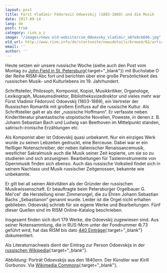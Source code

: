 ```yaml
---
layout: post
title: Fürst Vladimir Fëdorovič Odoevskij (1803-1869) und die Musik
date: 2017-09-14
lang: de
post: true
category: rism_a_z
image: "/images/news-old-website/csm_Odoevsky_vladimir_a87e8cb696.jpg"
old_url: http://www.rism.info/de/startseite/newsdetails/browse/62/article/64/prince-vladimir-fyodorovich-odoyevsky-1803-1869-and-music.html
email: ''
author: ''
---
```


Heute setzen wir unsere russische Woche (siehe auch den Post vom Montag zu [John Field in St. Petersburg](/new_at_rism/2017/09/11/john-fields-piano-nocturnes.html){:target="_blank"}) mit Buchstabe O der Reihe RISM-Abc fort und berichten über eine große Persönlichkeit des russischen Musik- und Kulturlebens im 19. Jahrhundert.

Schriftsteller, Philosoph, Komponist, Kopist, Musikkritiker, Organologe, Lexikograph, Museumsdirektor, Bibliotheksvizedirektor und vieles mehr war Fürst Vladimir Fëdorovič Odoevskij (1803-1869), ein Vertreter der Russischen Romantik mit großem Einfluss auf die russische Kultur. Als Schriftsteller galt er als der „russische Hoffmann“. Er verfasste neben Kinderliteratur phantastische utopistische Novellen, Poweste, in denen z. B. Johann Sebastian Bach und Ludwig van Beethoven im Mittelpunkt standen, satirisch-ironische Erzählungen etc.

Als Komponist aber ist Odoevskij quasi unbekannt. Nur ein einziges Werk wurde zu seinen Lebzeiten gedruckt, eine Berceuse. Dabei war er ein fleißiger Notenschreiber, der neben italienischer Renaissancemusik, westlicher Sakralmusik auch die Musik seiner Zeit kopierte, um sie so zu studieren und sich anzueignen. Bearbeitungen für Tasteninstrumente von Opernmusik finden sich ebenso. Auch das russische Volkslied findet sich in seinem Nachlass und Musik russischer Zeitgenossen, bekannte wie unbekannte.

Er gilt bei all seinen Aktivitäten als der Gründer der russischen Musikwissenschaft. Er beauftragte beim Petersburger Orgelbauer G. Mel'cel' die Herstellung einer Zimmerorgel, die zu Ehren Johann Sebastian Bachs „Sebastianon“ genannt wurde. Leider ist die Orgel nicht erhalten geblieben. Odoevskij schrieb für sie eigene Werke und Bearbeitungen. Fünf dieser Quellen sind im RISM Online-Katalog beschrieben.

Insgesamt finden sich dort 179 Werke, die Odoevskij zugewiesen sind. Aus seiner Notensammlung, die in RUS-Mcm unter der Fondnummer Ф.73 geführt wird, hat das RISM bis dato [440 Einträge](https://opac.rism.info/search?View=rism&q=Odoevskij){:target="_blank"} dokumentiert.

Als Literaturnachweis dient der Eintrag zur Person Odoevskijs in der [russischen Wikipedia](https://ru.wikipedia.org/wiki/%D0%9E%D0%B4%D0%BE%D0%B5%D0%B2%D1%81%D0%BA%D0%B8%D0%B9,_%D0%92%D0%BB%D0%B0%D0%B4%D0%B8%D0%BC%D0%B8%D1%80_%D0%A4%D1%91%D0%B4%D0%BE%D1%80%D0%BE%D0%B2%D0%B8%D1%87){:target="_blank"}.

_Abbildung_: Porträt Odoevskijs aus den 1840ern. Der Künstler war Kirill Gorbunov. Via [Wikimedia Commons](https://upload.wikimedia.org/wikipedia/commons/7/7b/Odoevsky_vladimir.jpg){:target="_blank"}.

